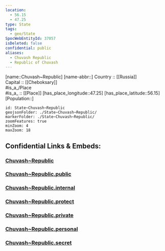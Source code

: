 ```yaml
---
location:
  - 56.15
  - 47.25
type: State
tags:
  - geo/State
SpocWebEntityId: 37057
isDeleted: false
confidential: public
aliases:
  - Chuvash Republic
  - Republic of Chuvash 
---
```

[name::Chuvash~Republic] 
[name-abbr::] 
Country :: [[Russia]]  
Capital :: [[Cheboksary]]  
#is_a_/Place  
#is_a_ :: [[Place]] 
[has_place_longitude::47.25] 
[has_place_latitude::56.15] 
[Population::] 



```leaflet
id: State~Chuvash~Republic
geojsonFolder: ./State~Chuvash~Republic/
markerFolder: ./State~Chuvash~Republic/
zoomFeatures: true 
minZoom: 4 
maxZoom: 18
```


## Confidential Links & Embeds: 

### [Chuvash~Republic](/_Standards/Earth/Continent/Europe/Europe~East/Russia/Russia~Volga/Chuvash~Republic.md) 

### [Chuvash~Republic.public](/_public/Earth/Continent/Europe/Europe~East/Russia/Russia~Volga/Chuvash~Republic.public.md) 

### [Chuvash~Republic.internal](/_internal/Earth/Continent/Europe/Europe~East/Russia/Russia~Volga/Chuvash~Republic.internal.md) 

### [Chuvash~Republic.protect](/_protect/Earth/Continent/Europe/Europe~East/Russia/Russia~Volga/Chuvash~Republic.protect.md) 

### [Chuvash~Republic.private](/_private/Earth/Continent/Europe/Europe~East/Russia/Russia~Volga/Chuvash~Republic.private.md) 

### [Chuvash~Republic.personal](/_personal/Earth/Continent/Europe/Europe~East/Russia/Russia~Volga/Chuvash~Republic.personal.md) 

### [Chuvash~Republic.secret](/_secret/Earth/Continent/Europe/Europe~East/Russia/Russia~Volga/Chuvash~Republic.secret.md)

